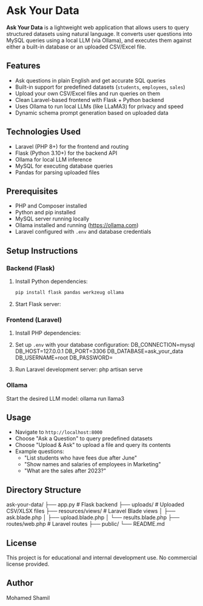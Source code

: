# Ask Your Data

**Ask Your Data** is a lightweight web application that allows users to query structured datasets using natural language. It converts user questions into MySQL queries using a local LLM (via Ollama), and executes them against either a built-in database or an uploaded CSV/Excel file.

## Features

- Ask questions in plain English and get accurate SQL queries
- Built-in support for predefined datasets (`students`, `employees`, `sales`)
- Upload your own CSV/Excel files and run queries on them
- Clean Laravel-based frontend with Flask + Python backend
- Uses Ollama to run local LLMs (like LLaMA3) for privacy and speed
- Dynamic schema prompt generation based on uploaded data

## Technologies Used

- Laravel (PHP 8+) for the frontend and routing
- Flask (Python 3.10+) for the backend API
- Ollama for local LLM inference
- MySQL for executing database queries
- Pandas for parsing uploaded files

## Prerequisites

- PHP and Composer installed
- Python and pip installed
- MySQL server running locally
- Ollama installed and running (https://ollama.com)
- Laravel configured with `.env` and database credentials

## Setup Instructions

### Backend (Flask)
1. Install Python dependencies:
   ```bash
   pip install flask pandas werkzeug ollama

2. Start Flask server:

### Frontend (Laravel)
1. Install PHP dependencies:

2. Set up `.env` with your database configuration:
DB_CONNECTION=mysql
DB_HOST=127.0.0.1
DB_PORT=3306
DB_DATABASE=ask_your_data
DB_USERNAME=root
DB_PASSWORD=

3. Run Laravel development server:
php artisan serve

### Ollama
Start the desired LLM model:
ollama run llama3

## Usage

- Navigate to `http://localhost:8000`
- Choose "Ask a Question" to query predefined datasets
- Choose "Upload & Ask" to upload a file and query its contents
- Example questions:
  - "List students who have fees due after June"
  - "Show names and salaries of employees in Marketing"
  - "What are the sales after 2023?"

## Directory Structure

ask-your-data/
├── app.py # Flask backend
├── uploads/ # Uploaded CSV/XLSX files
├── resources/views/ # Laravel Blade views
│ ├── ask.blade.php
│ ├── upload.blade.php
│ └── results.blade.php
├── routes/web.php # Laravel routes
├── public/
└── README.md

## License

This project is for educational and internal development use. No commercial license provided.

## Author

Mohamed Shamil
